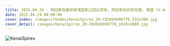 ```yaml
---
title: 2025.04.24 - 阿拉斯加基奈峡湾国家公园尖顶湾, 阿拉斯加州苏厄德, 美国 (© Wander Photography/Getty Images)
date: 2025.04.24 00:00:00
cover_index: /images/thumbs/KenaiSpires_ZH-CN3045699778_533x300.jpg
cover_detail: /images/KenaiSpires_ZH-CN3045699778_1920x1080.jpg
---
```


![KenaiSpires](/images/KenaiSpires_ZH-CN3045699778_1920x1080.jpg)
